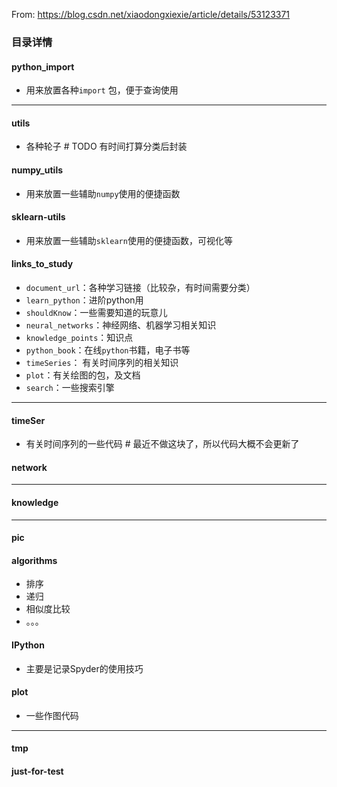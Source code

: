 From: https://blog.csdn.net/xiaodongxiexie/article/details/53123371

### 目录详情

#### python_import 

* 用来放置各种`import` 包，便于查询使用

-------------------------

####  utils

* 各种轮子  # TODO 有时间打算分类后封装

#### numpy_utils

* 用来放置一些辅助`numpy`使用的便捷函数

#### sklearn-utils

* 用来放置一些辅助`sklearn`使用的便捷函数，可视化等



#### links_to_study

* `document_url`：各种学习链接（比较杂，有时间需要分类）
* `learn_python`：进阶python用
* `shouldKnow`：一些需要知道的玩意儿
* `neural_networks`：神经网络、机器学习相关知识
* `knowledge_points`：知识点
* `python_book`：在线`python`书籍，电子书等
* `timeSeries`： 有关时间序列的相关知识
* `plot`：有关绘图的包，及文档
* `search`：一些搜索引擎

--------------------------------

#### timeSer

* 有关时间序列的一些代码  # 最近不做这块了，所以代码大概不会更新了

#### network

----------------------------

#### knowledge

----------------------

#### pic

#### algorithms

* 排序
* 递归
* 相似度比较
* 。。。

#### IPython

* 主要是记录Spyder的使用技巧

#### plot

* 一些作图代码

---------------------------

#### tmp

#### just-for-test





